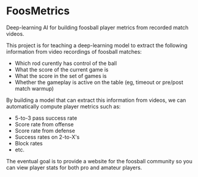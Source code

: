# FoosMetrics
Deep-learning AI for building foosball player metrics from recorded match videos.

This project is for teaching a deep-learning model to extract the following information from video recordings of foosball matches:
* Which rod curently has control of the ball
* What the score of the current game is
* What the score in the set of games is
* Whether the gameplay is active on the table (eg, timeout or pre/post match warmup)

By building a model that can extract this information from videos, we can automatically compute player metrics such as:
* 5-to-3 pass success rate
* Score rate from offense
* Score rate from defense
* Success rates on 2-to-X's
* Block rates
* etc.

The eventual goal is to provide a website for the foosball community so you can view player stats for both pro and amateur players.
